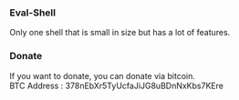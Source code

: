 ### Eval-Shell
Only one shell that is small in size but has a lot of features.

### Donate
If you want to donate, you can donate via bitcoin.<br>
BTC Address : 378nEbXr5TyUcfaJiJG8uBDnNxKbs7KEre

